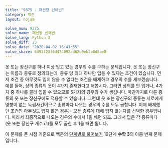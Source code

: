 ```yaml
---
title: "9375 - 패션왕 신해빈"
category: 백준
layout: nojam

solve_num: 9375
solve_name: 패션왕 신해빈
solve_lang: Python 3
solve_diff: 23
solve_date: "2020-04-02 16:41:55"
solve_share: 6493f23f6d474092ad62d9eb2b0d5be8
---
```


옷 또는 장신구를 하나 이상 입고 있는 경우의 수를 구하는 문제입니다. 옷 또는 장신구는 이름과 종류로 정의되는데, 종류 당 최대 하나만 입을 수 있다는 조건이 있습니다. 먼저 조건 중 아무것도 입지 않을 수 없다는 조건을 배제하고 경우의 수를 세보겠습니다. 예를 들어, 상의 종류의 옷이 4가지 존재한다고 해봅시다. 그러면 상의를 안 입거나, 4가지 중 하나를 골라 입을 수 있으므로 5가지의 경우의 수가 생깁니다. 마찬가지로 다른 종류의 옷 또는 장신구에도 적용할 수 있습니다. 그런데 옷 또는 장신구의 종류는 서로에게 영향이 없는 독립사건이므로 종류마다 나오는 경우의 수를 모두 곱합니다. 이제 배제했던 조건인 아무것도 입지 않은 경우는 모든 종류에 대해 입지 않는다를 선택한 경우입니다. 따라서 최종적으로 나오는 경우의 수에서 1을 빼면 되죠. 그래서 답은 각 종류마다 (옷 또는 장신구 개수+1)를 모두 곱한 후 1을 빼면 됩니다.

이 문제를 푼 시점 기준으로 백준의 [단계별로 풀어보기](http://noj.am/p/s) 19단계 **수학 3**의 아홉 번째 문제입니다.
